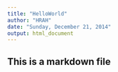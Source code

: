 ```yaml
---
title: "HelloWorld"
author: "HRAH"
date: "Sunday, December 21, 2014"
output: html_document
---
```


## This is a markdown file
